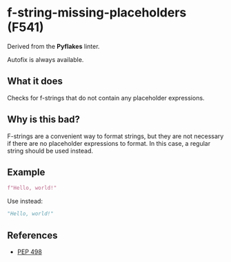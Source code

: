 # f-string-missing-placeholders (F541)

Derived from the **Pyflakes** linter.

Autofix is always available.

## What it does
Checks for f-strings that do not contain any placeholder expressions.

## Why is this bad?
F-strings are a convenient way to format strings, but they are not
necessary if there are no placeholder expressions to format. In this case,
a regular string should be used instead.

## Example
```python
f"Hello, world!"
```

Use instead:
```python
"Hello, world!"
```

## References
* [PEP 498](https://www.python.org/dev/peps/pep-0498/)